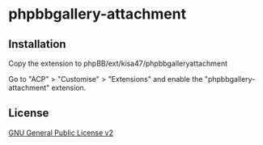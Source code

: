 # phpbbgallery-attachment

## Installation

Copy the extension to phpBB/ext/kisa47/phpbbgalleryattachment

Go to "ACP" > "Customise" > "Extensions" and enable the "phpbbgallery-attachment" extension.

## License

[GNU General Public License v2](license.txt)
